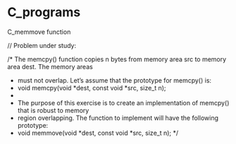 # C_programs

C_memmove function

// Problem under study:

/*  The memcpy() function copies n bytes from memory area src to memory area dest. The memory areas
 *   must not overlap. Let’s assume that the prototype for memcpy() is:
 *   void memcpy(void *dest, const void *src, size_t n);
 *
 *   The purpose of this exercise is to create an implementation of memcpy() that is robust to memory
 *   region overlapping. The function to implement will have the following prototype:
 *   void memmove(void *dest, const void *src, size_t n);
 */
 
 
